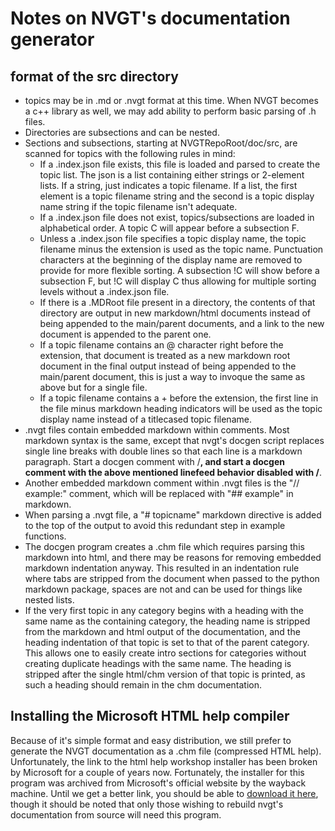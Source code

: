 # Notes on NVGT's documentation generator

## format of the src directory

* topics may be in .md or .nvgt format at this time. When NVGT becomes a c++ library as well, we may add ability to perform basic parsing of .h files.
* Directories are subsections and can be nested.
* Sections and subsections, starting at NVGTRepoRoot/doc/src, are scanned for topics with the following rules in mind:
    * If a .index.json file exists, this file is loaded and parsed to create the topic list. The json is a list containing either strings or 2-element lists. If a string, just indicates a topic filename. If a list, the first element is a topic filename string and the second is a topic display name string if the topic filename isn't adequate.
    * If a .index.json file does not exist, topics/subsections are loaded in alphabetical order. A topic C will appear before a subsection F.
    * Unless a .index.json file specifies a topic display name, the topic filename minus the extension is used as the topic name. Punctuation characters at the beginning of the display name are removed to provide for more flexible sorting. A subsection !C will show before a subsection F, but !C will display C thus allowing for multiple sorting levels without a .index.json file.
    * If there is a .MDRoot file present in a directory, the contents of that directory are output in new markdown/html documents instead of being appended to the main/parent documents, and a link to the new document is appended to the parent one.
    * If a topic filename contains an @ character right before the extension, that document is treated as a new markdown root document in the final output instead of being appended to the main/parent document, this is just a way to invoque the same as above but for a single file.
    * If a topic filename contains a + before the extension, the first line in the file minus markdown heading indicators will be used as the topic display name instead of a titlecased topic filename.
* .nvgt files contain embedded markdown within comments. Most markdown syntax is the same, except that nvgt's docgen script replaces single line breaks with double lines so that each line is a markdown paragraph. Start a docgen comment with /**, and start a docgen comment with the above mentioned linefeed behavior disabled with /**\.
* Another embedded markdown comment within .nvgt files is the "// example:" comment, which will be replaced with "## example" in markdown.
* When parsing a .nvgt file, a "# topicname" markdown directive is added to the top of the output to avoid this redundant step in example functions.
* The docgen program creates a .chm file which requires parsing this markdown into html, and there may be reasons for removing embedded markdown indentation anyway. This resulted in an indentation rule where tabs are stripped from the document when passed to the python markdown package, spaces are not and can be used for things like nested lists.
* If the very first topic in any category begins with a heading with the same name as the containing category, the heading name is stripped from the markdown and html output of the documentation, and the heading indentation of that topic is set to that of the parent category. This allows one to easily create intro sections for categories without creating duplicate headings with the same name. The heading is stripped after the single html/chm version of that topic is printed, as such a heading should remain in the chm documentation.

## Installing the Microsoft HTML help compiler
Because of it's simple format and easy distribution, we still prefer to generate the NVGT documentation as a .chm file (compressed HTML help). Unfortunately, the link to the html help workshop installer has been broken by Microsoft for a couple of years now. Fortunately, the installer for this program was archived from Microsoft's official website by the wayback machine. Until we get a better link, you should be able to [download it here](http://web.archive.org/web/20200312222543/http://download.microsoft.com/download/0/A/9/0A939EF6-E31C-430F-A3DF-DFAE7960D564/htmlhelp.exe), though it should be noted that only those wishing to rebuild nvgt's documentation from source will need this program.

